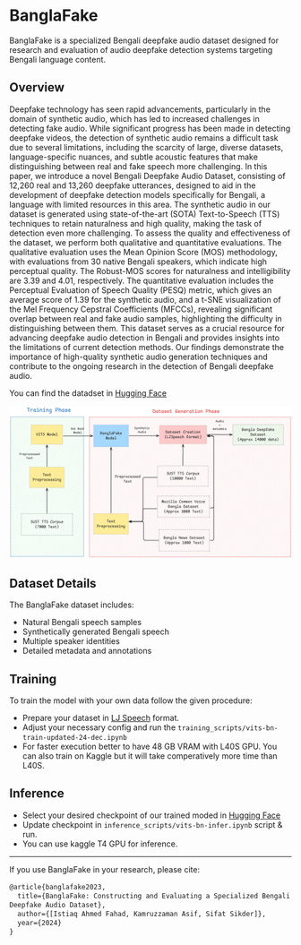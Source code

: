 # BanglaFake

BanglaFake is a specialized Bengali deepfake audio dataset designed for research and evaluation of audio deepfake detection systems targeting Bengali language content.

## Overview

Deepfake technology has seen rapid advancements, particularly in the domain of synthetic audio, which has led to increased challenges in detecting fake audio. While significant progress has been made in detecting deepfake videos, the detection of synthetic audio remains a difficult task due to several limitations, including the scarcity of large, diverse datasets, language-specific nuances, and subtle acoustic features that make distinguishing between real and fake speech more challenging. In this paper, we introduce a novel Bengali Deepfake Audio Dataset, consisting of 12,260 real and 13,260 deepfake utterances, designed to aid in the development of deepfake detection models specifically for Bengali, a language with limited resources in this area. The synthetic audio in our dataset is generated using state-of-the-art (SOTA) Text-to-Speech (TTS) techniques to retain naturalness and high quality, making the task of detection even more challenging. To assess the quality and effectiveness of the dataset, we perform both qualitative and quantitative evaluations. The qualitative evaluation uses the Mean Opinion Score (MOS) methodology, with evaluations from 30 native Bengali speakers, which indicate high perceptual quality. The Robust-MOS scores for naturalness and intelligibility are 3.39 and 4.01, respectively. The quantitative evaluation includes the Perceptual Evaluation of Speech Quality (PESQ) metric, which gives an average score of 1.39 for the synthetic audio, and a t-SNE visualization of the Mel Frequency Cepstral Coefficients (MFCCs), revealing significant overlap between real and fake audio samples, highlighting the difficulty in distinguishing between them. This dataset serves as a crucial resource for advancing deepfake audio detection in Bengali and provides insights into the limitations of current detection methods. Our findings demonstrate the importance of high-quality synthetic audio generation techniques and contribute to the ongoing research in the detection of Bengali deepfake audio.

You can find the datadset in [Hugging Face](https://huggingface.co/datasets/sifat1221/banglaFake)

![Methodology](./images/methodology.png)

## Dataset Details

The BanglaFake dataset includes:

- Natural Bengali speech samples
- Synthetically generated Bengali speech
- Multiple speaker identities
- Detailed metadata and annotations

## Training

To train the model with your own data follow the given procedure:

- Prepare your dataset in [LJ Speech](https://keithito.com/LJ-Speech-Dataset/) format.
- Adjust your necessary config and run the `training_scripts/vits-bn-train-updated-24-dec.ipynb`
- For faster execution better to have 48 GB VRAM with L40S GPU. You can also train on Kaggle but it will take comperatively more time than L40S.

## Inference

- Select your desired checkpoint of our trained moded in [Hugging Face](https://huggingface.co/sifat1221)
- Update checkpoint in `inference_scripts/vits-bn-infer.ipynb` script & run.
- You can use kaggle T4 GPU for inference.

---

If you use BanglaFake in your research, please cite:

```
@article{banglafake2023,
  title={BanglaFake: Constructing and Evaluating a Specialized Bengali Deepfake Audio Dataset},
  author={[Istiaq Ahmed Fahad, Kamruzzaman Asif, Sifat Sikder]},
  year={2024}
}
```
